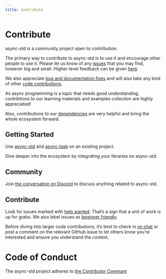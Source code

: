 ```yaml
---
title: Contribute
---
```


# Contribute

async-std is a community project open to contribution.

The primary way to contribute to async-std is to use it and encourage other people to use it. Please let us know of any [issues](https://github.com/async-std/async-std/issue/new) that you may find, however big and small. Higher-level feedback can be given [here](#Community).

We also appreciate [bug and documentation fixes](https://github.com/async-std/async-std/issue/new) and will also take any kind of other [code contributions](https://github.com/async-std/async-std/).

As async programming is a topic that needs good understanding, contribtions to our learning materials and examples collection are highly appreciated!

Also, contributions to our [dependencies](/status) are very helpful and bring the whole ecosystem forward.

## Getting Started

Use [async-std](https://github.com/async-std/async-std) and [async-task](https://github.com/async-std/async-std) on an existing project.

Dive deeper into the ecosystem by integrating your libraries on async-std.

## Community

Join [the conversation on Discord](https://discord.gg/mDsWXg) to discuss anything related to async-std.

## Contribute

Look for issues marked with [help wanted](https://github.com/async-std/async-std/labels/help%20wanted). That’s a sign that a unit of work is up for grabs. We also label issues as [beginner friendly](https://github.com/async-std/async-std/issues?q=is%3Aissue+is%3Aopen+label%3A%22good+first+issue%22).

Before diving into larger code contributions, it’s best to check in [on chat](https://discord.gg/mDsWXg) or post a comment on the relevant GitHub issue to let others know you’re interested and ensure you understand the context.

# Code of Conduct

The async-std project adheres to [the Contributor Covenant](http://contributor-covenant.org)
